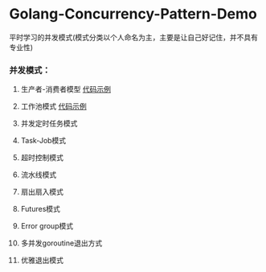 # Golang-Concurrency-Pattern-Demo

平时学习的并发模式(模式分类以个人命名为主，主要是让自己好记住，并不具有专业性)

### 并发模式：

1. 生产者-消费者模型 [代码示例](https://github.com/StudyPlace-io/Golang-Concurrency-Pattern-Demo/tree/main/producer-consumer-model)

2. 工作池模式 [代码示例](https://github.com/StudyPlace-io/Golang-Concurrency-Pattern-Demo/tree/main/worker-pool-mode) 

3. 并发定时任务模式

4. Task-Job模式

5. 超时控制模式

6. 流水线模式

7. 扇出扇入模式

8. Futures模式

9. Error group模式

10. 多并发goroutine退出方式

11. 优雅退出模式 